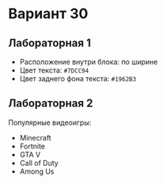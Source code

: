 # Вариант 30 

## Лабораторная 1 
- Расположение внутри блока: по ширине 
- Цвет текста: `#7DCC94` 
- Цвет заднего фона текста: `#1962B3` 

## Лабораторная 2 
Популярные видеоигры:
- Minecraft
- Fortnite
- GTA V
- Call of Duty
- Among Us